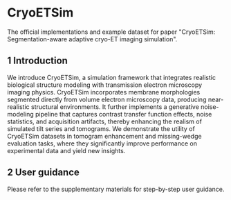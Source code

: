 # CryoETSim
The official implementations and example dataset for paper "CryoETSim: Segmentation-aware adaptive cryo-ET imaging simulation".

## 1 Introduction
We introduce CryoETSim, a simulation framework that integrates realistic biological structure modeling with transmission electron microscopy imaging physics. CryoETSim incorporates membrane morphologies segmented directly from volume electron microscopy data, producing near-realistic structural environments. It further implements a generative noise-modeling pipeline that captures contrast transfer function effects, noise statistics, and acquisition artifacts, thereby enhancing the realism of simulated tilt series and tomograms. We demonstrate the utility of CryoETSim datasets in tomogram enhancement and missing-wedge evaluation tasks, where they significantly improve performance on experimental data and yield new insights.

## 2 User guidance
Please refer to the supplementary materials for step-by-step user guidance.
